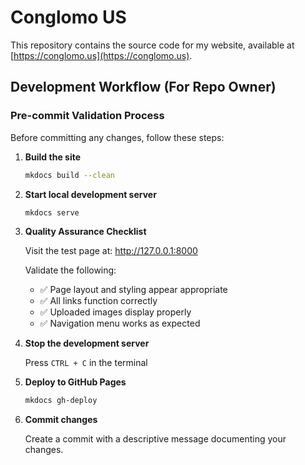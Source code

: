 # Conglomo US

This repository contains the source code for my website, available at [https://conglomo.us](https://conglomo.us).

## Development Workflow (For Repo Owner)

### Pre-commit Validation Process

Before committing any changes, follow these steps:

1. **Build the site**
    ```bash
    mkdocs build --clean
    ```

2. **Start local development server**
    ```bash
    mkdocs serve
    ```

3. **Quality Assurance Checklist**
    
    Visit the test page at: http://127.0.0.1:8000
    
    Validate the following:
    - ✅ Page layout and styling appear appropriate
    - ✅ All links function correctly
    - ✅ Uploaded images display properly
    - ✅ Navigation menu works as expected

4. **Stop the development server**
    
    Press `CTRL + C` in the terminal

5. **Deploy to GitHub Pages**
    ```bash
    mkdocs gh-deploy
    ```

6. **Commit changes**
    
    Create a commit with a descriptive message documenting your changes.
